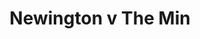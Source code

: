 ---
year: "2012"
serialNumber: "0415" 
game: "Newington"
title: "Newington v The Min"
gameLocation: ""
gameDate: ""
result: ""
resultType: ""
type: "game"
---